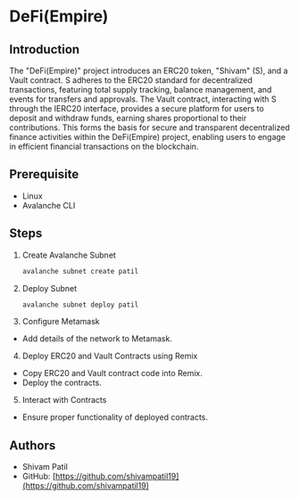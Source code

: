 # DeFi(Empire)

## Introduction

The "DeFi(Empire)" project introduces an ERC20 token, "Shivam" (S), and a Vault contract. S adheres to the ERC20 standard for decentralized transactions, featuring total supply tracking, balance management, and events for transfers and approvals. The Vault contract, interacting with S through the IERC20 interface, provides a secure platform for users to deposit and withdraw funds, earning shares proportional to their contributions. This forms the basis for secure and transparent decentralized finance activities within the DeFi(Empire) project, enabling users to engage in efficient financial transactions on the blockchain.

## Prerequisite

- Linux
- Avalanche CLI

## Steps

1. Create Avalanche Subnet
   ```bash
   avalanche subnet create patil
   ```
2. Deploy Subnet
   ```bash
   avalanche subnet deploy patil
   ```
3. Configure Metamask

- Add details of the network to Metamask.

4. Deploy ERC20 and Vault Contracts using Remix

- Copy ERC20 and Vault contract code into Remix.
- Deploy the contracts.

5. Interact with Contracts

- Ensure proper functionality of deployed contracts.

## Authors

- Shivam Patil
- GitHub: [https://github.com/shivampatil19](https://github.com/shivampatil19)

